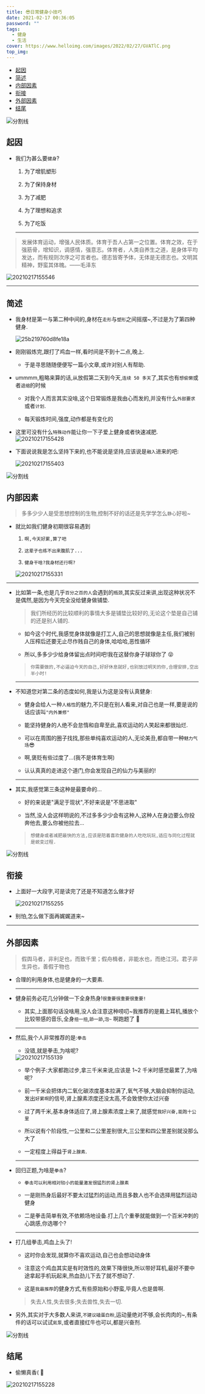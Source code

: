 ```yaml
---
title: 😎日常健身小技巧
date: 2021-02-17 00:36:05
password: ""
tags:
  - 健身
  - 生活
cover: https://www.helloimg.com/images/2022/02/27/GVATlC.png
top_img:
---
```


<!--
 * @?: *********************************************************************
 * @Author: Weidows
 * @LastEditors: Weidows
 * @LastEditTime: 2021-02-17 16:55:58
 * @FilePath: \Weidowsd:\Game\Github\Blog-private\source\_posts\life\健身.md
 * @Description:
 * @!: *********************************************************************
-->

- [起因](#起因)
- [简述](#简述)
- [内部因素](#内部因素)
- [衔接](#衔接)
- [外部因素](#外部因素)
- [结尾](#结尾)

<a>![分割线](https://fastly.jsdelivr.net/gh/Weidows/Images/img/divider.png)</a>

## 起因

- 我们为甚么要`健身`?

  1. 为了增肌塑形

  2. 为了保持身材

  3. 为了减肥

  4. 为了理想和追求

  5. 为了吃饭

  ***

> 发展体育运动，增强人民体质。体育于吾人占第一之位置。体育之效，在于强筋骨，增知识，调感情，强意志。体育者，人类自养生之道，是身体平均发达，而有规则次序之可言者也。德志皆寄予体，无体是无德志也。文明其精神，野蛮其体魄。——毛泽东

<img src="https://www.helloimg.com/images/2022/02/27/GVmeK6.png" alt="20210217155546" />

---

## 简述

- 我身材是第一与第二种中间的,身材在`走形`与`塑形`之间摇摆~,不过是为了第四种健身.

  <img src="https://www.helloimg.com/images/2022/02/27/GVP6Mb.gif" alt="25b219760d8fe18a" />

- 刚刚锻炼完,跟打了鸡血一样,看时间是不到十二点,晚上.

  - 于是寻思随随便便写一篇小文章,或许对别人有帮助.

- ummmm,粗略来算的话,从放假第二天到今天,`连续 50 多天`了,其实也有`想偷懒`或者`退缩`的时候

  - 对我个人而言其实没啥,这个日常锻炼是我由心而发的,并没有什么`外部要求`或者`计划`.

  - 每天锻炼时间,强度,动作都是有变化的

- 这里可没有什么`特殊动作`能让你一下子爱上健身或者快速减肥.
  <img src="https://www.helloimg.com/images/2022/02/27/GVmXTP.png" alt="20210217155428" />

- 下面说说我是怎么坚持下来的,也不能说是坚持,应该说是`融入`进来的吧:

  <img src="https://www.helloimg.com/images/2022/02/27/GVmxFn.png" alt="20210217155403" />

<a>![分割线](https://fastly.jsdelivr.net/gh/Weidows/Images/img/divider.png)</a>

## 内部因素

> 多多少少人是受思想控制的生物,控制不好的话还是先学学怎么`静心`好啦~

- 就比如我们健身初期很容易遇到

  1. `啊,今天好累,算了吧`

  2. `这辈子也练不出来腹肌了...`

  3. `健身干啥?我身材还行啊?`

  <img src="https://www.helloimg.com/images/2022/02/27/GVmaYg.png" alt="20210217155331" />

---

- 比如第一条,也是几乎`百分之百的人`会遇到的`瓶颈`,其实反过来讲,出现这种状况不是偶然,是因为今天完全没给健身做铺垫.

  > 我们所经历的比较顺利的事情大多是铺垫比较好的,无论这个垫是自己铺的还是别人铺的.

  - 如今这个时代,我感觉身体就像是打工人,自己的思想就像是主任,我们被别人压榨后还要无止尽作贱自己的身体,哈哈哈,恶性循环

  - 所以,多多少少给身体留出点时间吧!我在这替你身子球球你了 😝

  > `你需要做的,不必逼迫今天的自己,好好休息就好,也别放过明天的你,合理安排,空出半小时!`

  ***

- 不知道您对第二条的态度如何,我是认为这是没有认真健身:

  - 健身会给人一种`人格性`的魅力,不只是在别人看来,对自己也是一样,要是说的话应该叫`"内外兼修"`

  - 能坚持健身的人绝不会怠惰和自卑至此,喜欢运动的人笑起来都很灿烂.

  - 可以在周围的圈子找找,那些单纯喜欢运动的人,无论美丑,都自带一种`魅力气场`😎

  - 啊,褒贬有些过度了...(我不是体育生啊)

  - 认认真真的走进这个道门,你会发现自己的仙力与美丽的!

  ***

- 其实,我感觉第三条这种是最要命的...

  - 好的来说是"满足于现状",不好来说是"不思进取"

  - 当然,没人会这样明说的,不过多多少少会有这种人,这种人在身边要么你投奔他去,要么你被他拉去...

  > `想健身或者减肥最快的方法,应该是陪着喜欢健身的人吃吃玩玩,适应与同化过程就是蜕变过程.`

<a>![分割线](https://fastly.jsdelivr.net/gh/Weidows/Images/img/divider.png)</a>

## 衔接

- 上面好一大段字,可是读完了还是不知道怎么做才好

  <img src="https://www.helloimg.com/images/2022/02/27/GVm3eM.png" alt="20210217155255" />

- 别怕,怎么做下面再娓娓道来~

---

## 外部因素

> 假舆马者，非利足也，而致千里；假舟楫者，非能水也，而绝江河。君子非生异也，善假于物也

- 合理的利用身体,也是健身的一大要素.

  ***

- 健身前务必花几分钟做一下全身热身!`很重要很重要很重要!`

  - 其实,上面那句话没啥用,没人会注意这种唠叨~我推荐的是戴上耳机,播放个比较带感的音乐,全身`扭一扭`,`舔一舔`,`泡~` 啊跑题了 🤣

  ***

- 然后,我个人非常推荐的是:`拳击`

  - 没错,就是拳击,为啥呢?

  <img src="https://www.helloimg.com/images/2022/02/27/GVmFs9.png" alt="20210217155139" />

  - 举个例子:大家都跑过步,拿三千米来说,应该是 1~2 千米时感觉最累了,为啥呢?

  - 前一千米会把体内二氧化碳浓度基本拉满了,氧气不够,大脑会抑制你运动,发出`好累啊`的信号,肾上腺素浓度还没太高,不会致使你太过兴奋

  - 过了两千米,基本身体适应了,肾上腺素浓度上来了,就感觉`我好兴奋,能跑十公里`

  - 所以说有个阶段性,一公里和二公里差别很大,三公里和四公里差别就没那么大了

  - 一定程度上得益于`肾上腺素`.

  ***

- 回归正题,为啥是`拳击`?

  - `拳击可以利用相对较小的能量激发很猛烈的肾上腺素`

  - 一是刚热身后最好不要太过猛烈的运动,而且多数人也不会选择用猛烈运动健身

  - 二是拳击简单有效,不依赖场地设备.打上几个重拳就能做到一个百米冲刺的心跳感,你选哪个?

  ***

- 打几组拳击,鸡血上头了!

  - 这时你会发现,就算你不喜欢运动,自己也会想动动身体

  - 注意这个鸡血其实是有时效性的,效果下降很快,所以带好耳机,最好不要中途拿起手机玩起来,热血劲儿下去了就不想动了.

  - 这是`我最推荐`的健身方式,有些原始和小野蛮,毕竟人也是兽啊.

  > 失去人性,失去很多;失去兽性,失去一切.

- 另外,其实对于大多数人来讲,`不建议磕蛋白粉`,运动量绝对不够,会长肉肉的~,有条件的话可以试试`氮泵`,或者直接红牛也可以,都是兴奋剂.

<a>![分割线](https://fastly.jsdelivr.net/gh/Weidows/Images/img/divider.png)</a>

## 结尾

- 偷懒真香( 🤣

<img src="https://www.helloimg.com/images/2022/02/27/GVmPvX.png" alt="20210217155228" />
